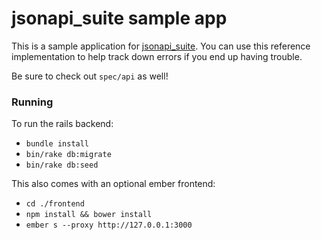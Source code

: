 # jsonapi_suite sample app

This is a sample application for [jsonapi_suite](https://jsonapi-suite.github.io/jsonapi_suite). You can use this reference implementation to help track down errors if you end up having trouble.

Be sure to check out `spec/api` as well!

### Running

To run the rails backend:

* `bundle install`
* `bin/rake db:migrate`
* `bin/rake db:seed`

This also comes with an optional ember frontend:

* `cd ./frontend`
* `npm install && bower install`
* `ember s --proxy http://127.0.0.1:3000`
